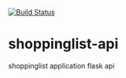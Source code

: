 [![Build Status](https://travis-ci.org/kimotho-njoki/shoppinglist-api.svg?branch=master)](https://travis-ci.org/kimotho-njoki/shoppinglist-api)
# shoppinglist-api
shoppinglist application flask api
